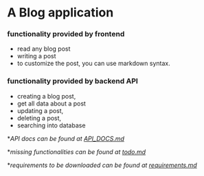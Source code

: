 # A Blog application
### functionality provided by frontend
* read any blog post
* writing a post
* to customize the post, you can use markdown syntax.


### functionality provided by backend API
* creating a blog post,
* get all data about a post
* updating a post,
* deleting a post,
* searching into database

*_API docs can be found at [API_DOCS.md](/API_DOCS.md)_

*_missing functionalities can be found at [todo.md](/todo.md)_

*_requirements to be downloaded can be found at [requirements.md](/requirements.md)_
